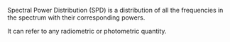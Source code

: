 Spectral Power Distribution (SPD) is a distribution of all the frequencies in the spectrum with their corresponding powers.

It can refer to any radiometric or photometric quantity.